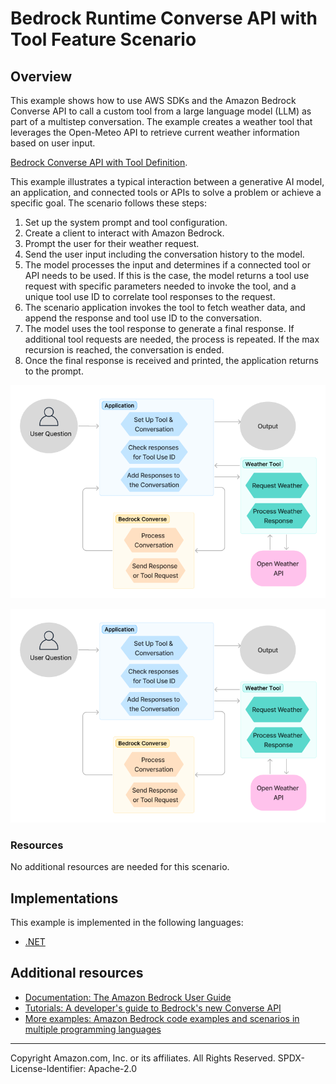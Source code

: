 # Bedrock Runtime Converse API with Tool Feature Scenario

## Overview

This example shows how to use AWS SDKs and the Amazon Bedrock Converse API to call a custom tool from a large language model (LLM) as part of a multistep conversation. The example creates a weather tool that leverages the Open-Meteo API to retrieve current weather information based on user input.

[Bedrock Converse API with Tool Definition](https://docs.aws.amazon.com/bedrock/latest/userguide/tool-use-inference-call.html).

This example illustrates a typical interaction between a generative AI model, an application, and connected tools or APIs to solve a problem or achieve a specific goal. The scenario follows these steps:

1. Set up the system prompt and tool configuration.
2. Create a client to interact with Amazon Bedrock. 
3. Prompt the user for their weather request. 
4. Send the user input including the conversation history to the model.
5. The model processes the input and determines if a connected tool or API needs to be used. If this is the case, the model returns a tool use request with specific parameters needed to invoke the tool, and a unique tool use ID to correlate tool responses to the request.
6. The scenario application invokes the tool to fetch weather data, and append the response and tool use ID to the conversation.
7. The model uses the tool response to generate a final response. If additional tool requests are needed, the process is repeated. If the max recursion is reached, the conversation is ended.
8. Once the final response is received and printed, the application returns to the prompt.

![img.png](toolscenario.png)

![img.png](toolscenario.png)

### Resources

No additional resources are needed for this scenario.

## Implementations

This example is implemented in the following languages:

- [.NET](../../../dotnetv3/Bedrock-runtime/Scenarios/ConverseToolScenario/README.md)

## Additional resources

- [Documentation: The Amazon Bedrock User Guide](https://docs.aws.amazon.com/bedrock/latest/userguide/what-is-bedrock.html)
- [Tutorials: A developer's guide to Bedrock's new Converse API](https://community.aws/content/2dtauBCeDa703x7fDS9Q30MJoBA/amazon-bedrock-converse-api-developer-guide)
- [More examples: Amazon Bedrock code examples and scenarios in multiple programming languages](https://docs.aws.amazon.com/bedrock/latest/userguide/service_code_examples.html)

---

Copyright Amazon.com, Inc. or its affiliates. All Rights Reserved. SPDX-License-Identifier: Apache-2.0
